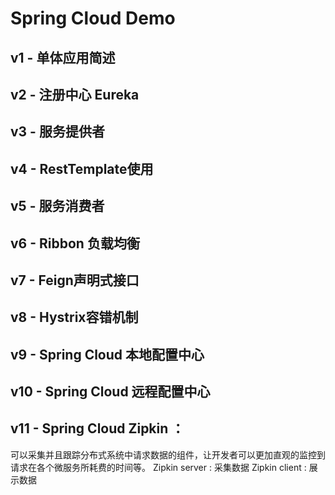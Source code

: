 # Spring Cloud Demo

## v1 - 单体应用简述

## v2 - 注册中心 Eureka

## v3 - 服务提供者

## v4 - RestTemplate使用

## v5 - 服务消费者

## v6 - Ribbon 负载均衡

## v7 - Feign声明式接口

## v8 - Hystrix容错机制

## v9 - Spring Cloud 本地配置中心

## v10 - Spring Cloud 远程配置中心

## v11 - Spring Cloud Zipkin ：
可以采集并且跟踪分布式系统中请求数据的组件，让开发者可以更加直观的监控到请求在各个微服务所耗费的时间等。
Zipkin server : 采集数据
Zipkin client : 展示数据